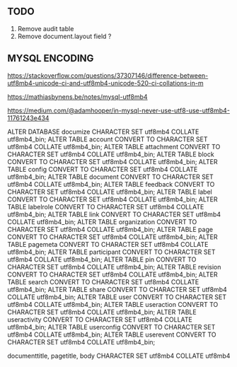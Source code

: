 
## TODO

1. Remove audit table
2. Remove document.layout field ?


## MYSQL ENCODING

https://stackoverflow.com/questions/37307146/difference-between-utf8mb4-unicode-ci-and-utf8mb4-unicode-520-ci-collations-in-m

https://mathiasbynens.be/notes/mysql-utf8mb4

https://medium.com/@adamhooper/in-mysql-never-use-utf8-use-utf8mb4-11761243e434



ALTER DATABASE documize CHARACTER SET utf8mb4 COLLATE utf8mb4_bin;
ALTER TABLE account CONVERT TO CHARACTER SET utf8mb4 COLLATE utf8mb4_bin;
ALTER TABLE attachment CONVERT TO CHARACTER SET utf8mb4 COLLATE utf8mb4_bin;
ALTER TABLE block CONVERT TO CHARACTER SET utf8mb4 COLLATE utf8mb4_bin;
ALTER TABLE config CONVERT TO CHARACTER SET utf8mb4 COLLATE utf8mb4_bin;
ALTER TABLE document CONVERT TO CHARACTER SET utf8mb4 COLLATE utf8mb4_bin;
ALTER TABLE feedback CONVERT TO CHARACTER SET utf8mb4 COLLATE utf8mb4_bin;
ALTER TABLE label CONVERT TO CHARACTER SET utf8mb4 COLLATE utf8mb4_bin;
ALTER TABLE labelrole CONVERT TO CHARACTER SET utf8mb4 COLLATE utf8mb4_bin;
ALTER TABLE link CONVERT TO CHARACTER SET utf8mb4 COLLATE utf8mb4_bin;
ALTER TABLE organization CONVERT TO CHARACTER SET utf8mb4 COLLATE utf8mb4_bin;
ALTER TABLE page CONVERT TO CHARACTER SET utf8mb4 COLLATE utf8mb4_bin;
ALTER TABLE pagemeta CONVERT TO CHARACTER SET utf8mb4 COLLATE utf8mb4_bin;
ALTER TABLE participant CONVERT TO CHARACTER SET utf8mb4 COLLATE utf8mb4_bin;
ALTER TABLE pin CONVERT TO CHARACTER SET utf8mb4 COLLATE utf8mb4_bin;
ALTER TABLE revision CONVERT TO CHARACTER SET utf8mb4 COLLATE utf8mb4_bin;
ALTER TABLE search CONVERT TO CHARACTER SET utf8mb4 COLLATE utf8mb4_bin;
ALTER TABLE share CONVERT TO CHARACTER SET utf8mb4 COLLATE utf8mb4_bin;
ALTER TABLE user CONVERT TO CHARACTER SET utf8mb4 COLLATE utf8mb4_bin;
ALTER TABLE useraction CONVERT TO CHARACTER SET utf8mb4 COLLATE utf8mb4_bin;
ALTER TABLE useractivity CONVERT TO CHARACTER SET utf8mb4 COLLATE utf8mb4_bin;
ALTER TABLE userconfig CONVERT TO CHARACTER SET utf8mb4 COLLATE utf8mb4_bin;
ALTER TABLE userevent CONVERT TO CHARACTER SET utf8mb4 COLLATE utf8mb4_bin;


documenttitle, pagetitle, body
CHARACTER SET utf8mb4 COLLATE utf8mb4